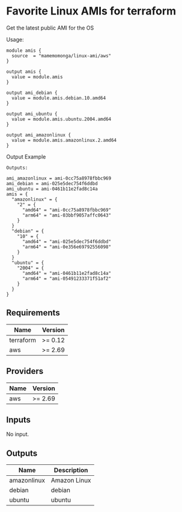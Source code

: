 # Favorite Linux AMIs for terraform

Get the latest public AMI for the OS

Usage:

```hcl
module amis {
  source  = "mamemomonga/linux-ami/aws"
}

output amis {
  value = module.amis
}

output ami_debian {
  value = module.amis.debian.10.amd64
}

output ami_ubuntu {
  value = module.amis.ubuntu.2004.amd64
}

output ami_amazonlinux {
  value = module.amis.amazonlinux.2.amd64
}
```

Output Example
```
Outputs:

ami_amazonlinux = ami-0cc75a8978fbbc969
ami_debian = ami-025e5dec754f6ddbd
ami_ubuntu = ami-0461b11e2fad8c14a
amis = {
  "amazonlinux" = {
    "2" = {
      "amd64" = "ami-0cc75a8978fbbc969"
      "arm64" = "ami-03bbf9057affc0643"
    }
  }
  "debian" = {
    "10" = {
      "amd64" = "ami-025e5dec754f6ddbd"
      "arm64" = "ami-0e356e69792556098"
    }
  }
  "ubuntu" = {
    "2004" = {
      "amd64" = "ami-0461b11e2fad8c14a"
      "arm64" = "ami-05491233371f51af2"
    }
  }
}
```

## Requirements

| Name | Version |
|------|---------|
| terraform | >= 0.12 |
| aws | >= 2.69 |

## Providers

| Name | Version |
|------|---------|
| aws | >= 2.69 |

## Inputs

No input.

## Outputs

| Name | Description |
|------|-------------|
| amazonlinux | Amazon Linux |
| debian | debian |
| ubuntu | ubuntu |

